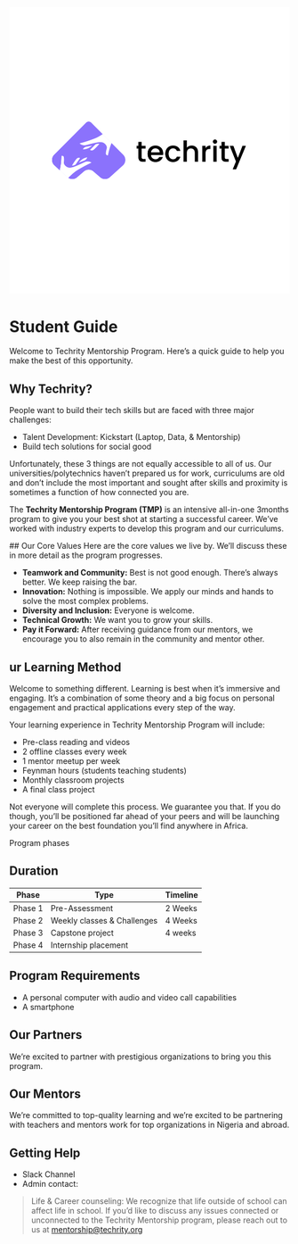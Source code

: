 ![Techrity_logo](./images/logo.png)

# Student Guide

Welcome to Techrity Mentorship Program. Here’s a quick guide to help you make the best of this opportunity.


## Why Techrity?
People want to build their tech skills but are faced with three major challenges:
- Talent Development: Kickstart (Laptop, Data, & Mentorship)
- Build tech solutions for social good

Unfortunately, these 3 things are not equally accessible to all of us. Our universities/polytechnics haven’t prepared us for work, curriculums are old and don’t include the most important and sought after skills and proximity is sometimes a function of how connected you are.

The **Techrity Mentorship Program (TMP)** is an intensive all-in-one 3months program to give you your best shot at starting a successful career. We’ve worked with industry experts to develop this program and our curriculums. 

## Our Core Values
Here are the core values we live by. We’ll discuss these in more detail as the program progresses.

- **Teamwork and Community:** Best is not good enough. There’s always better. We keep raising the bar.
- **Innovation:** Nothing is impossible. We apply our minds and hands to solve the most complex problems.
- **Diversity and Inclusion:** Everyone is welcome.
- **Technical Growth:** We want you to grow your skills.
- **Pay it Forward:** After receiving guidance from our mentors, we encourage you to also remain in the community and mentor other.


## ur Learning Method

Welcome to something different. Learning is best when it’s immersive and engaging. It’s a combination of some theory and a big focus on personal engagement and practical applications every step of the way.

Your learning experience in Techrity Mentorship Program will include:

- Pre-class reading and videos
- 2 offline classes every week
- 1 mentor meetup per week
- Feynman hours (students teaching students)
- Monthly classroom projects
- A final class project

Not everyone will complete this process. We guarantee you that. If you do though, you’ll be positioned far ahead of your peers and will be launching your career on the best foundation you’ll find anywhere in Africa.

Program phases

## Duration

| Phase | Type | Timeline
| --- | --- | --- | 
|Phase 1 | Pre-Assessment | 2 Weeks
|Phase 2 | Weekly classes & Challenges | 4 Weeks
|Phase 3 | Capstone project | 4 weeks
|Phase 4 | Internship placement


## Program Requirements
- A personal computer with audio and video call capabilities
- A smartphone

## Our Partners
We’re excited to partner with prestigious organizations to bring you this program.

## Our Mentors
We’re committed to top-quality learning and we’re excited to be partnering with teachers and mentors work for top organizations in Nigeria and abroad. 

## Getting Help
- Slack Channel
- Admin contact: 
> Life & Career counseling: We recognize that life outside of school can affect life in school. If you’d like to discuss any issues connected or unconnected to the Techrity Mentorship program, please reach out to us at mentorship@techrity.org
